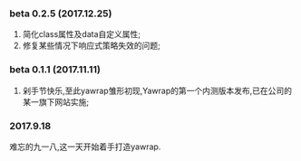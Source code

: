 
### beta 0.2.5 (2017.12.25)
1. 简化class属性及data自定义属性;
2. 修复某些情况下响应式策略失效的问题;

### beta 0.1.1 (2017.11.11)
1. 剁手节快乐,至此yawrap雏形初现,Yawrap的第一个内测版本发布,已在公司的某一旗下网站实施;

### 2017.9.18
难忘的九一八,这一天开始着手打造yawrap.
